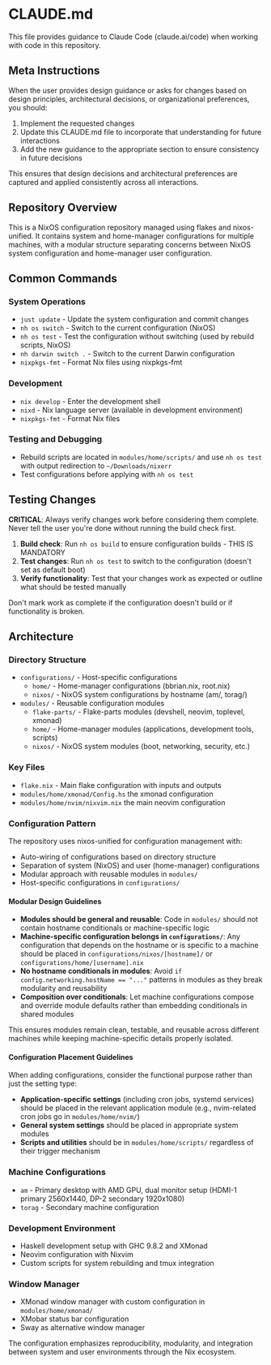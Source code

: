 # CLAUDE.md

This file provides guidance to Claude Code (claude.ai/code) when working with code in this repository.

## Meta Instructions

When the user provides design guidance or asks for changes based on design principles, architectural decisions, or organizational preferences, you should:
1. Implement the requested changes
2. Update this CLAUDE.md file to incorporate that understanding for future interactions
3. Add the new guidance to the appropriate section to ensure consistency in future decisions

This ensures that design decisions and architectural preferences are captured and applied consistently across all interactions.

## Repository Overview

This is a NixOS configuration repository managed using flakes and nixos-unified. It contains system and home-manager configurations for multiple machines, with a modular structure separating concerns between NixOS system configuration and home-manager user configuration.

## Common Commands

### System Operations
- `just update` - Update the system configuration and commit changes
- `nh os switch` - Switch to the current configuration (NixOS)
- `nh os test` - Test the configuration without switching (used by rebuild scripts, NixOS)
- `nh darwin switch .` - Switch to the current Darwin configuration
- `nixpkgs-fmt` - Format Nix files using nixpkgs-fmt

### Development
- `nix develop` - Enter the development shell
- `nixd` - Nix language server (available in development environment)
- `nixpkgs-fmt` - Format Nix files

### Testing and Debugging
- Rebuild scripts are located in `modules/home/scripts/` and use `nh os test` with output redirection to `~/Downloads/nixerr`
- Test configurations before applying with `nh os test`

## Testing Changes

**CRITICAL**: Always verify changes work before considering them complete. Never tell the user you're done without running the build check first.

1. **Build check**: Run `nh os build` to ensure configuration builds - THIS IS MANDATORY
2. **Test changes**: Run `nh os test` to switch to the configuration (doesn't set as default boot)
3. **Verify functionality**: Test that your changes work as expected or outline what should be tested manually

Don't mark work as complete if the configuration doesn't build or if functionality is broken.

## Architecture

### Directory Structure
- `configurations/` - Host-specific configurations
  - `home/` - Home-manager configurations (bbrian.nix, root.nix)
  - `nixos/` - NixOS system configurations by hostname (am/, torag/)
- `modules/` - Reusable configuration modules
  - `flake-parts/` - Flake-parts modules (devshell, neovim, toplevel, xmonad)
  - `home/` - Home-manager modules (applications, development tools, scripts)
  - `nixos/` - NixOS system modules (boot, networking, security, etc.)

### Key Files
- `flake.nix` - Main flake configuration with inputs and outputs
- `modules/home/xmonad/Config.hs` the xmonad configuration
- `modules/home/nvim/nixvim.nix` the main neovim configuration

### Configuration Pattern
The repository uses nixos-unified for configuration management with:
- Auto-wiring of configurations based on directory structure
- Separation of system (NixOS) and user (home-manager) configurations
- Modular approach with reusable modules in `modules/`
- Host-specific configurations in `configurations/`

#### Modular Design Guidelines
- **Modules should be general and reusable**: Code in `modules/` should not contain hostname conditionals or machine-specific logic
- **Machine-specific configuration belongs in `configurations/`**: Any configuration that depends on the hostname or is specific to a machine should be placed in `configurations/nixos/[hostname]/` or `configurations/home/[username].nix`
- **No hostname conditionals in modules**: Avoid `if config.networking.hostName == "..."` patterns in modules as they break modularity and reusability
- **Composition over conditionals**: Let machine configurations compose and override module defaults rather than embedding conditionals in shared modules

This ensures modules remain clean, testable, and reusable across different machines while keeping machine-specific details properly isolated.

#### Configuration Placement Guidelines
When adding configurations, consider the functional purpose rather than just the setting type:
- **Application-specific settings** (including cron jobs, systemd services) should be placed in the relevant application module (e.g., nvim-related cron jobs go in `modules/home/nvim/`)
- **General system settings** should be placed in appropriate system modules
- **Scripts and utilities** should be in `modules/home/scripts/` regardless of their trigger mechanism

### Machine Configurations
- `am` - Primary desktop with AMD GPU, dual monitor setup (HDMI-1 primary 2560x1440, DP-2 secondary 1920x1080)
- `torag` - Secondary machine configuration

### Development Environment
- Haskell development setup with GHC 9.8.2 and XMonad
- Neovim configuration with Nixvim
- Custom scripts for system rebuilding and tmux integration

### Window Manager
- XMonad window manager with custom configuration in `modules/home/xmonad/`
- XMobar status bar configuration
- Sway as alternative window manager

The configuration emphasizes reproducibility, modularity, and integration between system and user environments through the Nix ecosystem.

